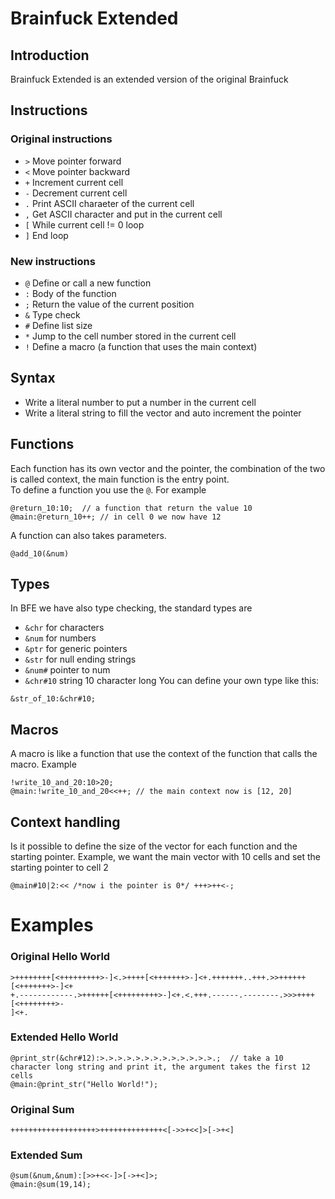 # Brainfuck Extended
## Introduction
Brainfuck Extended is an extended version of the original Brainfuck

## Instructions
### Original instructions
- `>` Move pointer forward
- `<` Move pointer backward
- `+` Increment current cell
- `-` Decrement current cell
- `.` Print ASCII charaeter of the current cell
- `,` Get ASCII character and put in the current cell
- `[` While current cell != 0 loop
- `]` End loop

### New instructions
- `@` Define or call a new function
- `:` Body of the function
- `;` Return the value of the current position
- `&` Type check
- `#` Define list size
- `*` Jump to the cell number stored in the current cell
- `!` Define a macro (a function that uses the main context)

## Syntax
- Write a literal number to put a number in the current cell
- Write a literal string to fill the vector and auto increment the pointer

## Functions
Each function has its own vector and the pointer, the combination of the two is called context, the main function is the entry point.  
To define a function you use the `@`. For example
```
@return_10:10;  // a function that return the value 10
@main:@return_10++; // in cell 0 we now have 12
```
A function can also takes parameters.
```
@add_10(&num)
```

## Types
In BFE we have also type checking, the standard types are
- `&chr` for characters
- `&num` for numbers
- `&ptr` for generic pointers
- `&str` for null ending strings
- `&num#` pointer to num
- `&chr#10` string 10 character long
You can define your own type like this:
```
&str_of_10:&chr#10;
```

## Macros
A macro is like a function that use the context of the function that calls the macro. Example
```
!write_10_and_20:10>20;
@main:!write_10_and_20<<++; // the main context now is [12, 20]
```

## Context handling
Is it possible to define the size of the vector for each function and the starting pointer. Example, we want the main vector with 10 cells and set the starting pointer to cell 2
```
@main#10|2:<< /*now i the pointer is 0*/ +++>++<-;
```

# Examples
### Original Hello World
```
>++++++++[<+++++++++>-]<.>++++[<+++++++>-]<+.+++++++..+++.>>++++++[<+++++++>-]<+
+.------------.>++++++[<+++++++++>-]<+.<.+++.------.--------.>>>++++[<++++++++>-
]<+.
```
### Extended Hello World
```
@print_str(&chr#12):>.>.>.>.>.>.>.>.>.>.>.>.>.;  // take a 10 character long string and print it, the argument takes the first 12 cells
@main:@print_str("Hello World!");
```
### Original Sum
```
+++++++++++++++++++>++++++++++++++<[->>+<<]>[->+<]
```
### Extended Sum
```
@sum(&num,&num):[>>+<<-]>[->+<]>;
@main:@sum(19,14);
```

